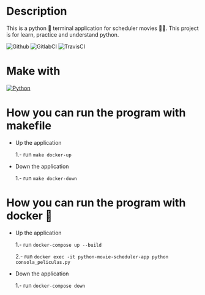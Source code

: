 # Description

This is a python 🐍 terminal application for scheduler movies 🎥🍿. This project is for learn, practice and understand python.

![Github](https://github.com/zearkiatos/python-movie-scheduler-app/actions/workflows/action.yml/badge.svg)
![GitlabCI](https://gitlab.com/caprilespe/python-movie-scheduler-app/badges/develop/pipeline.svg)
![TravisCI](https://api.travis-ci.com/zearkiatos/python-movie-scheduler-app.svg?branch=develop)

# Make with

[![Python](https://img.shields.io/badge/python-2b5b84?style=for-the-badge&logo=python&logoColor=white&labelColor=000000)]()

# How you can run the program with makefile

- Up the application

  1.- run `make docker-up`

- Down the application

  1.- run `make docker-down`

# How you can run the program with docker 🐳

- Up the application

  1.- run `docker-compose up --build`

  2.- run `docker exec -it python-movie-scheduler-app python consola_peliculas.py`

- Down the application

  1.- run `docker-compose down`
